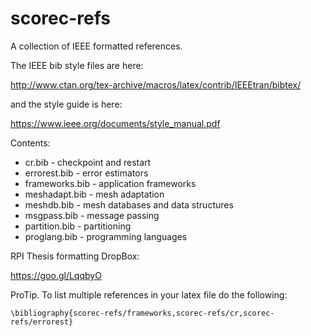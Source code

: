 # scorec-refs
A collection of IEEE formatted references.

The IEEE bib style files are here:

http://www.ctan.org/tex-archive/macros/latex/contrib/IEEEtran/bibtex/

and the style guide is here:

https://www.ieee.org/documents/style_manual.pdf

Contents:
* cr.bib - checkpoint and restart
* errorest.bib - error estimators
* frameworks.bib - application frameworks
* meshadapt.bib - mesh adaptation
* meshdb.bib - mesh databases and data structures
* msgpass.bib - message passing 
* partition.bib - partitioning
* proglang.bib - programming languages

RPI Thesis formatting DropBox: 

https://goo.gl/LqqbyO

ProTip. To list multiple references in your latex file do the following:
```
\bibliography{scorec-refs/frameworks,scorec-refs/cr,scorec-refs/errorest}
```

